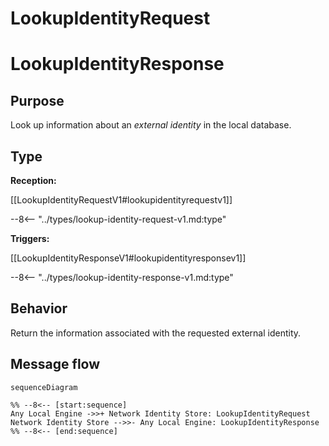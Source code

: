 <div class="message" markdown>


# LookupIdentityRequest

# LookupIdentityResponse

## Purpose


<!-- --8<-- [start:purpose] -->
Look up information about an  *external identity* in the local database.
<!-- --8<-- [end:purpose] -->

## Type


<!-- --8<-- [start:type] -->
**Reception:**

[[LookupIdentityRequestV1#lookupidentityrequestv1]]

--8<-- "../types/lookup-identity-request-v1.md:type"

**Triggers:**

[[LookupIdentityResponseV1#lookupidentityresponsev1]]

--8<-- "../types/lookup-identity-response-v1.md:type"
<!-- --8<-- [end:type] -->

## Behavior


<!-- --8<-- [start:behavior] -->
Return the information associated with the requested external identity.
<!-- --8<-- [end:behavior] -->

## Message flow


<!-- --8<-- [start:messages] -->
```mermaid
sequenceDiagram

%% --8<-- [start:sequence]
Any Local Engine ->>+ Network Identity Store: LookupIdentityRequest
Network Identity Store -->>- Any Local Engine: LookupIdentityResponse
%% --8<-- [end:sequence]
```
<!-- --8<-- [end:messages] -->

</div>
